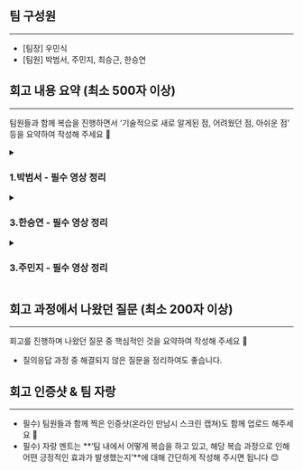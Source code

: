 ## 팀 구성원

---

- [팀장] 우민식
- [팀원] 박범서, 주민지, 최승근, 한승연

## 회고 내용 요약 (최소 500자 이상)

---

팀원들과 함께 복습을 진행하면서 ‘기술적으로 새로 알게된 점, 어려웠던 점, 아쉬운 점' 등을 요약하여 작성해 주세요 🙂
<details>
<summary><h3>1.박범서 - 필수 영상 정리</h1></summary>
<div markdown="1">

- https://lean-weaver-944.notion.site/Git-branch-72bd41990509451b9545cd27efe0c3ed
- https://lean-weaver-944.notion.site/CPU-762b17e9871e47e4af9718fdacbf85c3
</div>
</details>


<details>
<summary><h3>3.한승연 - 필수 영상 정리</h1></summary>
<div markdown="1">

- https://subsequent-shroud-fd5.notion.site/_-344fbb63d48f44d49d5a2e6b37d3c9a2
</div>
</details>

<details>
<summary><h3>3.주민지 - 필수 영상 정리</h1></summary>
<div markdown="1">

- https://forhighproductivity.notion.site/8-67791b76121c4f36ba4b59ffe5a75364
</div>
</details>


## 회고 과정에서 나왔던 질문 (최소 200자 이상)

---

회고를 진행하며 나왔던 질문 중 핵심적인 것을 요약하여 작성해 주세요 🙂

- 질의응답 과정 중 해결되지 않은 질문을 정리하여도 좋습니다.

## 회고 인증샷 & 팀 자랑

---

- 필수) 팀원들과 함께 찍은 인증샷(온라인 만남시 스크린 캡쳐)도 함께 업로드 해주세요 🙂
- 필수) 자랑 멘트는 **‘팀 내에서 어떻게 복습을 하고 있고, 해당 복습 과정으로 인해 어떤 긍정적인 효과가 발생했는지’**에 대해 간단하게 작성해 주시면 됩니다 😊


